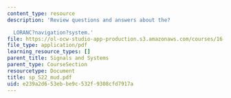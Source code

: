 ```yaml
---
content_type: resource
description: 'Review questions and answers about the?

  LORANC?navigation?system.'
file: https://ol-ocw-studio-app-production.s3.amazonaws.com/courses/16-01-unified-engineering-i-ii-iii-iv-fall-2005-spring-2006/e239a2d653ebbe9c532f9308cfd7917a_sp_S22_mud.pdf
file_type: application/pdf
learning_resource_types: []
parent_title: Signals and Systems
parent_type: CourseSection
resourcetype: Document
title: sp_S22_mud.pdf
uid: e239a2d6-53eb-be9c-532f-9308cfd7917a
---
```

